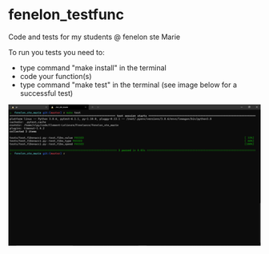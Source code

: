 # fenelon_testfunc
Code and tests for my students @ fenelon ste Marie

To run you tests you need to:

- type command "make install" in the terminal
- code your function(s)
- type command "make test" in the terminal (see image below for a successful test)

![](https://github.com/Clement-Lelievre/fenelon_testfunc/blob/master/readme_tests.png)
